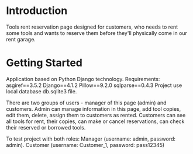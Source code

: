 # Introduction

Tools rent reservation page designed for customers, who needs to rent some tools and wants to reserve them before they'll physically come in our rent garage.



# Getting Started
Application based on Python Django technology.
Requirements:
asgiref==3.5.2
Django==4.1.2
Pillow==9.2.0
sqlparse==0.4.3
Project use local database db.sqlite3 file.

There are two groups of users - manager of this page (admin) and customers.
Admin can manage information in this page, add tool copies, edit them, delete, assign them to customers as rented.
Customers can see all tools for rent, their copies, can make or cancel reservations, can check their reserved or borrowed tools.

To test project with both roles:
Manager (username: admin, password: admin).
Customer (username: Customer_1, password: pass12345)
